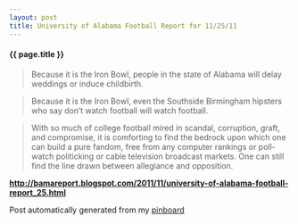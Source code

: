 ```yaml
---
layout: post
title: University of Alabama Football Report for 11/25/11
---
```


#### {{ page.title }}

> Because it is the Iron Bowl, people in the state of Alabama will delay weddings or induce childbirth.
  
> 
  
> Because it is the Iron Bowl, even the Southside Birmingham hipsters who say don’t watch football will watch football.
  
> 
  
> With so much of college football mired in scandal, corruption, graft, and compromise, it is comforting to find the bedrock upon which one can build a pure fandom, free from any computer rankings or poll-watch politicking or cable television broadcast markets. One can still find the line drawn between allegiance and opposition.  

<strong><a href='http://bamareport.blogspot.com/2011/11/university-of-alabama-football-report_25.html'>http://bamareport.blogspot.com/2011/11/university-of-alabama-football-report_25.html</a></strong>

Post automatically generated from my <a href="http://pinboard.in/u:ndfine">pinboard</a>
